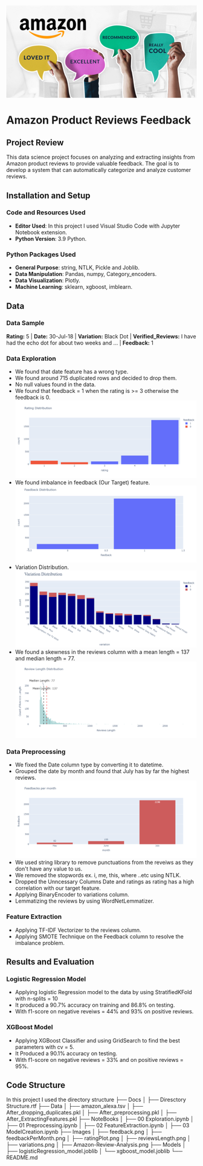 ![alt text](Images/Amazon-Review-Analysis.png)

# Amazon Product Reviews Feedback

## Project Review
This data science project focuses on analyzing and extracting insights from Amazon product reviews to provide valuable feedback.
The goal is to develop a system that can automatically categorize and analyze customer reviews.

## Installation and Setup
### Code and Resources Used
- **Editor Used**: In this project I used Visual Studio Code with Jupyter Notebook extension.
- **Python Version**: 3.9 Python.
### Python Packages Used
- **General Purpose**: string, NTLK, Pickle and Joblib.
- **Data Manipulation**: Pandas, numpy, Category_encoders.
- **Data Visualization**: Plotly.
- **Machine Learning**: sklearn, xgboost, imblearn.

## Data
### Data Sample
**Rating:** 5 
| **Date:** 30-Jul-18 
| **Variation:** Black Dot
| **Verified_Reviews:** I have had the echo dot for about two weeks and ...
| **Feedback:** 1

### Data Exploration
- We found that date feature has a wrong type.
- We found around 715 duplicated rows and decided to drop them.
- No null values found in the data.
- We found that feedback = 1 when the rating is >= 3 otherwise the feedback is 0.
![alt text](Images/ratingPlot.png)
- We found imbalance in feedback (Our Target) feature.
![alt text](Images/feedback.png)
- Variation Distribution.
![alt text](Images/variations.png)
- We found a skewness in the reviews column with a mean length = 137 and median length = 77.
![alt text](Images/reviewsLength.png)
### Data Preprocessing
- We fixed the Date column type by converting it to datetime.
- Grouped the date by month and found that July has by far the highest reviews.
![alt text](Images/feedbackPerMonth.png)
- We used string library to remove punctuations from the reveiws as they don't have any value to us.
- We removed the stopwords ex. i, me, this, where ..etc using NTLK.
- Dropped the Unncessary Columns Date and ratings as rating has a high correlation with our target feature.
- Applying BinaryEncoder to variations column.
- Lemmatizing the reviews by using WordNetLemmatizer.
### Feature Extraction
- Applying TF-IDF Vectorizer to the reviews column.
- Applying SMOTE Technique on the Feedback column to resolve the imbalance problem.

## Results and Evaluation
### Logistic Regression Model 
- Applying logistic Regression model to the data by using StratifiedKFold with n-splits = 10
- It produced a 90.7% accuracy on training and 86.8% on testing.
- With f1-score on negative reveiws = 44% and 93% on positive reviews.

### XGBoost Model
- Applying XGBoost Classifier and using GridSearch to find the best parameters with cv = 5.
- It Produced a 90.1% accuracy on testing.
- With f1-score on negative reviews = 33% and on positive reviews = 95%.
  
## Code Structure
In this project I used the directory structure 
├── Docs
│   ├── Diresctory Structure.rtf
├── Data
│   ├── amazon_alexa.tsv
│   ├── After_dropping_duplicates.pkl
│   ├── After_preprocessing.pkl
│   ├── After_ExtractingFeatures.pkl
├── NoteBooks
│   ├── 00 Exploration.ipynb
│   ├── 01 Preprocessing.ipynb
│   ├── 02 FeatureExtraction.ipynb
│   ├── 03 ModelCreation.ipynb
├── Images
│   ├── feedback.png
│   ├── feedbackPerMonth.png
│   ├── ratingPlot.png
│   ├── reviewsLength.png
│   ├── variations.png
│   ├── Amazon-Review-Analysis.png
├── Models
│   ├── logisticRegression_model.joblib
│   └── xgboost_model.joblib
└── README.md








